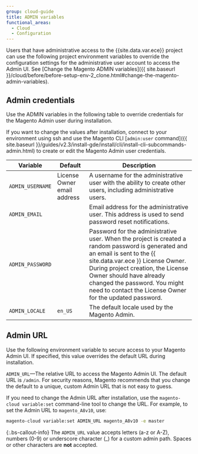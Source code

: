 ```yaml
---
group: cloud-guide
title: ADMIN variables
functional_areas:
  - Cloud
  - Configuration
---
```


Users that have administrative access to the {{site.data.var.ece}} project can use the following project environment variables to override the configuration settings for the administrative user account to access the Admin UI. See [Change the Magento ADMIN variables]({{ site.baseurl }}/cloud/before/before-setup-env-2_clone.html#change-the-magento-admin-variables).

## Admin credentials

Use the ADMIN variables in the following table to override credentials for the Magento Admin user during installation.

If you want to change the values after installation, connect to your environment using ssh and use the Magento CLI [`admin:user` command]({{ site.baseurl }}/guides/v2.3/install-gde/install/cli/install-cli-subcommands-admin.html) to create or edit the Magento Admin user credentials.

| Variable       | Default                     | Description |
| -------------- | --------------------------- | ----------- |
|`ADMIN_USERNAME`| License Owner email address | A username for the administrative user with the ability to create other users, including administrative users.|
|`ADMIN_EMAIL`   |                             | Email address for the administrative user. This address is used to send password reset notifications.|
|`ADMIN_PASSWORD`|                             | Password for the administrative user. When the project is created a random password is generated and an email is sent to the {{ site.data.var.ece }} License Owner. During project creation, the License Owner should have already changed the password. You might need to contact the License Owner for the updated password.|
|`ADMIN_LOCALE`  | `en_US`                     | The default locale used by the Magento Admin.|

## Admin URL

Use the following environment variable to secure access to your Magento Admin UI. If specified, this value overrides the default URL during installation.

`ADMIN_URL`—The relative URL to access the Magento Admin UI. The default URL is `/admin`. For security reasons, Magento recommends that you change the default to a unique, custom Admin URL that is not easy to guess.

If you need to change the Admin URL after installation, use the `magento-cloud variable:set` command-line tool to change the URL. For example, to set the Admin URL to `magento_A8v10`, use:

```bash
magento-cloud variable:set ADMIN_URL magento_A8v10 -e master
```

{:.bs-callout-info}
The `ADMIN_URL` value accepts letters (a-z or A-Z), numbers (0-9) or underscore character (_) for a custom admin path. Spaces or other characters are **not** accepted.
